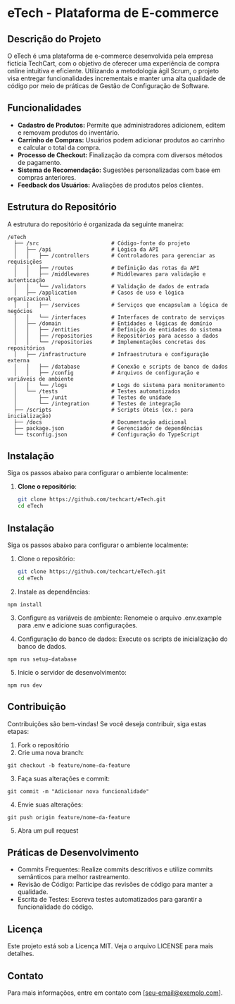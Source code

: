 # eTech - Plataforma de E-commerce

## Descrição do Projeto

O eTech é uma plataforma de e-commerce desenvolvida pela empresa fictícia TechCart, com o objetivo de oferecer uma experiência de compra online intuitiva e eficiente. Utilizando a metodologia ágil Scrum, o projeto visa entregar funcionalidades incrementais e manter uma alta qualidade de código por meio de práticas de Gestão de Configuração de Software.

## Funcionalidades

- **Cadastro de Produtos:** Permite que administradores adicionem, editem e removam produtos do inventário.
- **Carrinho de Compras:** Usuários podem adicionar produtos ao carrinho e calcular o total da compra.
- **Processo de Checkout:** Finalização da compra com diversos métodos de pagamento.
- **Sistema de Recomendação:** Sugestões personalizadas com base em compras anteriores.
- **Feedback dos Usuários:** Avaliações de produtos pelos clientes.

## Estrutura do Repositório

A estrutura do repositório é organizada da seguinte maneira:

```
/eTech
  ├── /src                       # Código-fonte do projeto
  │   ├── /api                   # Lógica da API
  │   │   ├── /controllers       # Controladores para gerenciar as requisições
  │   │   ├── /routes            # Definição das rotas da API
  │   │   ├── /middlewares       # Middlewares para validação e autenticação
  │   │   └── /validators        # Validação de dados de entrada
  │   ├── /application           # Casos de uso e lógica organizacional
  │   │   ├── /services          # Serviços que encapsulam a lógica de negócios
  │   │   └── /interfaces        # Interfaces de contrato de serviços
  │   ├── /domain                # Entidades e lógicas de domínio
  │   │   ├── /entities          # Definição de entidades do sistema
  │   │   ├── /repositories      # Repositórios para acesso a dados
  │   │   └── /repositories      # Implementações concretas dos repositórios
  │   ├── /infrastructure        # Infraestrutura e configuração externa
  │   │   ├── /database          # Conexão e scripts de banco de dados
  │   │   ├── /config            # Arquivos de configuração e variáveis de ambiente
  │   │   └── /logs              # Logs do sistema para monitoramento
  │   └── /tests                 # Testes automatizados
  │       ├── /unit              # Testes de unidade
  │       └── /integration       # Testes de integração
  ├── /scripts                   # Scripts úteis (ex.: para inicialização)
  ├── /docs                      # Documentação adicional
  ├── package.json               # Gerenciador de dependências
  └── tsconfig.json              # Configuração do TypeScript
```

## Instalação

Siga os passos abaixo para configurar o ambiente localmente:

1. **Clone o repositório**:
   ```bash
   git clone https://github.com/techcart/eTech.git
   cd eTech
   ```
## Instalação

Siga os passos abaixo para configurar o ambiente localmente:

1. Clone o repositório:
   ```bash
   git clone https://github.com/techcart/eTech.git
   cd eTech
    ```
2. Instale as dependências:
```
npm install
```
3. Configure as variáveis de ambiente:
Renomeie o arquivo .env.example para .env e adicione suas configurações.

4. Configuração do banco de dados:
Execute os scripts de inicialização do banco de dados.
```
npm run setup-database
```
5. Inicie o servidor de desenvolvimento:
```
npm run dev
```
## Contribuição
Contribuições são bem-vindas! Se você deseja contribuir, siga estas etapas:
1. Fork o repositório
2. Crie uma nova branch:
```
git checkout -b feature/nome-da-feature
```
3. Faça suas alterações e commit:
```
git commit -m "Adicionar nova funcionalidade"
```
4. Envie suas alterações:
```
git push origin feature/nome-da-feature
```
5. Abra um pull request

## Práticas de Desenvolvimento
- Commits Frequentes: Realize commits descritivos e utilize commits semânticos para melhor rastreamento.
- Revisão de Código: Participe das revisões de código para manter a qualidade.
- Escrita de Testes: Escreva testes automatizados para garantir a funcionalidade do código.

## Licença
Este projeto está sob a Licença MIT. Veja o arquivo LICENSE para mais detalhes.

## Contato
Para mais informações, entre em contato com [seu-email@exemplo.com].
